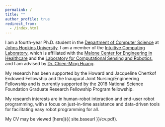 ```yaml
---
permalink: /
title: ""
author_profile: true
redirect_from:
  - /index.html
---
```

I am a fourth-year Ph.D. student in the <a href ="https://www.cs.jhu.edu/">Department of Computer Science</a> at <a href="https://www.jhu.edu/">Johns Hopkins University</a>. I am a member of the <a href="http://intuitivecomputing.jhu.edu/">Intuitive Computing Laboratory</a>, which is affiliated with the <a href="https://malonecenter.jhu.edu/">Malone Center for Engineering in Healthcare</a> and the <a href="https://lcsr.jhu.edu/">Laboratory for Computational Sensing and Robotics</a>, and I am advised by <a href ="https://www.cs.jhu.edu/~cmhuang/">Dr. Chien-Ming Huang</a>. 

My research has been supported by the Howard and Jacqueline Chertkof Endowed Fellowship and the Inaugural Joint Nursing/Engineering Fellowship and is currently supported by the 2018 National Science Foundation Graduate Research Fellowship Program fellowship. 

My research interests are in human-robot interaction and end-user robot programming, with a focus on just-in-time assistance and data-driven tools for facilitating easy robot programming for all.

My CV may be viewed  [here]({{ site.baseurl }}/cv.pdf).
